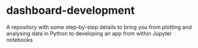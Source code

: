# dashboard-development
A repository with some step-by-step details to bring you from plotting and analysing data in Python to developing an app from within Jupyter notebooks
